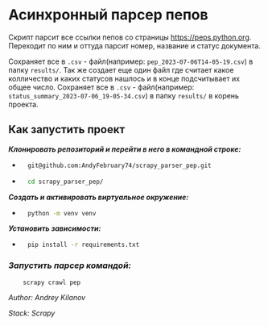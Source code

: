 # Асинхронный парсер пепов
Скрипт парсит все ссылки пепов со страницы https://peps.python.org.
Переходит по ним и оттуда парсит номер, название и статус документа.

Сохраняет все в `.csv` - файл(например: `pep_2023-07-06T14-05-19.csv`)
в папку `results/`. Так же создает еще один файл где считает какое колличество
и каких статусов нашлось и в конце подсчитывает их общее число. Сохраняет все в
`.csv` - файл(например: `status_summary_2023-07-06_19-05-34.csv`)
в папку `results/` в корень проекта.

## Как запустить проект

***Клонировать репозиторий и перейти в него в командной строке:***

* ```bash
    git@github.com:AndyFebruary74/scrapy_parser_pep.git
  ```
* ```bash
    cd scrapy_parser_pep/
  ```
***Создать и активировать виртуальное окружение:***
* ```bash
    python -m venv venv
  ```
***Установить зависимости:***
* ```bash
    pip install -r requirements.txt
  ```
### ***Запустить парсер командой:***
```bash
    scrapy crawl pep
```

_Author: Andrey Kilanov_

_Stack: Scrapy_